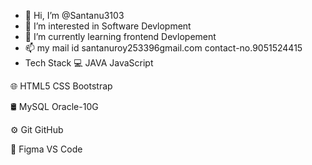 - 👋 Hi, I’m @Santanu3103
- 👀 I’m interested in Software Devlopment
- 🌱 I’m currently learning frontend Devlopement
- 📫 my mail id santanuroy253396gmail.com contact-no.9051524415
- Tech Stack
💻   JAVA JavaScript

🌐   HTML5 CSS Bootstrap 

🛢    MySQL Oracle-10G

⚙️   Git GitHub 

🔧   Figma VS Code
<!---
Santanu3103/Santanu3103 is a ✨ special ✨ repository because its `README.md` (this file) appears on your GitHub profile.
You can click the Preview link to take a look at your changes.
--->
